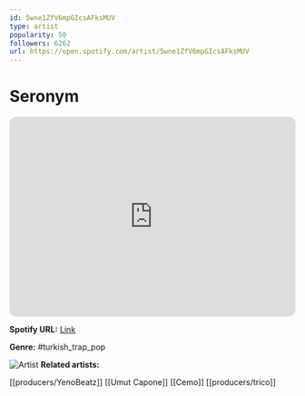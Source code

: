 ```yaml
---
id: 5wne1ZfV6mpGIcsAFksMUV
type: artist
popularity: 50
followers: 6262
url: https://open.spotify.com/artist/5wne1ZfV6mpGIcsAFksMUV
---
```

# Seronym

<iframe style="border-radius:12px" src="https://open.spotify.com/embed/artist/5wne1ZfV6mpGIcsAFksMUV" width="100%" height="352" frameBorder="0" allowfullscreen="" allow="autoplay; clipboard-write; encrypted-media; fullscreen; picture-in-picture" loading="lazy"></iframe>

**Spotify URL:** [Link](https://open.spotify.com/artist/5wne1ZfV6mpGIcsAFksMUV)

**Genre:**  #turkish_trap_pop

![Artist](https://i.scdn.co/image/ab6761610000e5ebc12d858410550e91c721df63)
**Related artists:**

[[producers/YenoBeatz]]
[[Umut Capone]]
[[Cemo]]
[[producers/trico]]
